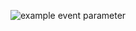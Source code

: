 ![example event parameter](https://github.com/github/docs/actions/workflows/main.yml/badge.svg?event=push)
